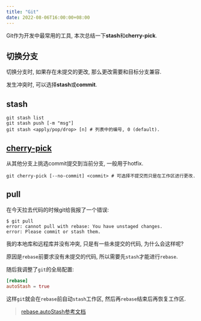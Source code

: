 ```yaml
---
title: "Git"
date: 2022-08-06T16:00:00+08:00
---
```


Git作为开发中最常用的工具, 本次总结一下**stash**和**cherry-pick**.

<!--more-->

## 切换分支

切换分支时, 如果存在未提交的更改, 那么更改需要和目标分支兼容.

发生冲突时, 可以选择**stash**或**commit**.

## stash

```shell
git stash list
git stash push [-m "msg"]
git stash <apply/pop/drop> [n] # 列表中的编号, 0 (default).
```

## [cherry-pick](https://www.git-tower.com/learn/git/faq/cherry-pick)

从其他分支上挑选commit提交到当前分支, 一般用于hotfix.

```shell
git cherry-pick [--no-commit] <commit> # 可选择不提交而只是在工作区进行更改.
```

## pull

在今天拉去代码的时候git给我报了一个错误:

```shell
$ git pull
error: cannot pull with rebase: You have unstaged changes.
error: Please commit or stash them.
```

我的本地库和远程库并没有冲突, 只是有一些未提交的代码, 为什么会这样呢?

原因是`rebase`前要求没有未提交的代码, 所以需要先`stash`才能进行`rebase`.

随后我调整了`git`的全局配置:

```toml
[rebase]
autoStash = true
```

这样`git`就会在`rebase`前自动`stash`工作区, 然后再`rebase`结束后再恢复工作区.

> [rebase.autoStash参考文档](https://git-scm.com/docs/git-config#Documentation/git-config.txt-rebaseautoStash)